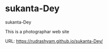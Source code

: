 # sukanta-Dey
sukanta-Dey


This is a photographar web site

URL:  https://rudrashyam.github.io/sukanta-Dey/
